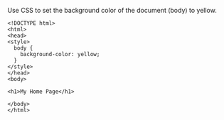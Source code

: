 Use CSS to set the background color of the document (body) to yellow.

    <!DOCTYPE html>
    <html>
    <head>
    <style>
      body {
        background-color: yellow;
      }
    </style>
    </head>
    <body>
    
    <h1>My Home Page</h1>
    
    </body>
    </html>
